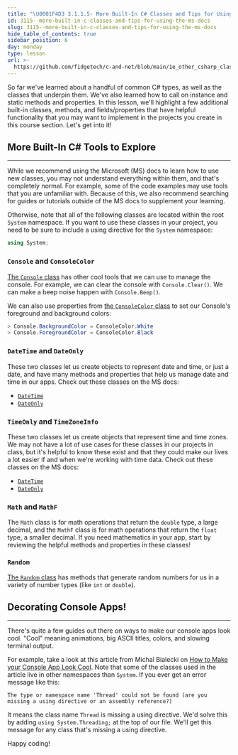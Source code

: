 ```yaml
---
title: "\U0001F4D3 3.1.1.5- More Built-In C# Classes and Tips for Using the MS Docs"
id: 3115--more-built-in-c-classes-and-tips-for-using-the-ms-docs
slug: 3115--more-built-in-c-classes-and-tips-for-using-the-ms-docs
hide_table_of_contents: true
sidebar_position: 6
day: monday
type: lesson
url: >-
  https://github.com/fidgetech/c-and-net/blob/main/1e_other_csharp_classes_to_explore.md
---
```


So far we've learned about a handful of common C# types, as well as the classes that underpin them. We've also learned how to call on instance and static methods and properties. In this lesson, we'll highlight a few additional built-in classes, methods, and fields/properties that have helpful functionality that you may want to implement in the projects you create in this course section. Let's get into it!

## More Built-In C# Tools to Explore
---

While we recommend using the Microsoft (MS) docs to learn how to use new classes, you may not understand everything within them, and that's completely normal. For example, some of the code examples may use tools that you are unfamiliar with. Because of this, we also recommend searching for guides or tutorials outside of the MS docs to supplement your learning.

Otherwise, note that all of the following classes are located within the root `System` namespace. If you want to use these classes in your project, you need to be sure to include a using directive for the `System` namespace:

```csharp
using System;
```

### `Console` and `ConsoleColor`

[The `Console` class](https://learn.microsoft.com/en-us/dotnet/api/system.console?view=net-6.0) has other cool tools that we can use to manage the console. For example, we can clear the console with `Console.Clear()`. We can make a beep noise happen with `Console.Beep()`. 

We can also use properties from [the `ConsoleColor` class](https://learn.microsoft.com/en-us/dotnet/api/system.consolecolor?view=net-6.0) to set our Console's foreground and background colors:

```csharp
> Console.BackgroundColor = ConsoleColor.White
> Console.ForegroundColor = ConsoleColor.Black
```

### `DateTime` and `DateOnly`

These two classes let us create objects to represent date and time, or just a date, and have many methods and properties that help us manage date and time in our apps. Check out these classes on the MS docs:

* [`DateTime`](https://learn.microsoft.com/en-us/dotnet/api/system.datetime?view=net-6.0)
* [`DateOnly`](https://learn.microsoft.com/en-us/dotnet/api/system.dateonly?view=net-6.0)


### `TimeOnly` and `TimeZoneInfo`

These two classes let us create objects that represent time and time zones. We may not have a lot of use cases for these classes in our projects in class, but it's helpful to know these exist and that they could make our lives a lot easier if and when we're working with time data. Check out these classes on the MS docs:

* [`DateTime`](https://learn.microsoft.com/en-us/dotnet/api/system.datetime?view=net-6.0)
* [`DateOnly`](https://learn.microsoft.com/en-us/dotnet/api/system.dateonly?view=net-6.0)

### `Math` and `MathF`

The `Math` class is for math operations that return the `double` type, a large decimal, and the `MathF` class is for math operations that return the `float` type, a smaller decimal. If you need mathematics in your app, start by reviewing the helpful methods and properties in these classes!

### `Random`

[The `Random` class](https://learn.microsoft.com/en-us/dotnet/api/system.random?view=net-6.0) has methods that generate random numbers for us in a variety of number types (like `int` or `double`).  

## Decorating Console Apps!
---

There's quite a few guides out there on ways to make our console apps look cool. "Cool" meaning animations, big ASCII titles, colors, and slowing terminal output. 

For example, take a look at this article from Michal Bialecki on [How to Make your Console App Look Cool](https://www.michalbialecki.com/en/2018/05/25/how-to-make-you-console-app-look-cool/). Note that some of the classes used in the article live in other namespaces than `System`. If you ever get an error message like this:

```
The type or namespace name 'Thread' could not be found (are you missing a using directive or an assembly reference?)
```

It means the class name `Thread` is missing a using directive. We'd solve this by adding `using System.Threading;` at the top of our file. We'll get this message for any class that's missing a using directive.

Happy coding!